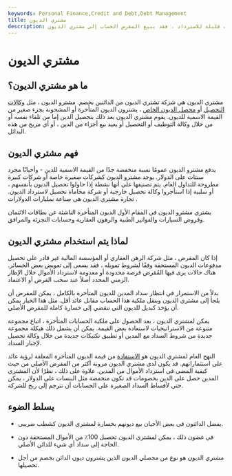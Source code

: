 ```yaml
---
keywords: Personal Finance,Credit and Debt,Debt Management
title: مشتري الديون
description: إذا أصبح الدين متأخرًا في السداد ولم يرى المقرض خيارات قليلة للاسترداد ، فقد يبيع المقرض الحساب إلى مشتري الديون.
---
```


# مشتري الديون
## ما هو مشتري الديون؟

مشتري الديون هي شركة تشتري الديون من الدائنين بخصم. مشترو الديون ، مثل [وكالات التحصيل](/collectionagency) أو [محصل الديون الخاص](/debt-collector) ، يشترون الديون المتأخرة أو المشحونة بجزء صغير من القيمة الاسمية للديون. يقوم مشتري الديون بعد ذلك بتحصيل الدين إما من تلقاء نفسه أو من خلال وكالة التوظيف أو التحصيل أو يعيد بيع أجزاء من الدين ، أو أي مزيج من هذه البدائل.

## فهم مشتري الديون

يدفع مشترو الديون عمومًا نسبة منخفضة جدًا من القيمة الاسمية للدين - وأحيانًا مجرد سنتات على الدولار. يوجد مشترو الديون كشركات صغيرة خاصة أو شركات كبيرة مطروحة للتداول العام. يتم تصنيفها على أنها نشطة إذا حاولوا تحصيل الديون بأنفسهم ، أو سلبية إذا استأجروا وكالة تحصيل خارجية أو شركة محاماة تحصيل لاسترداد الديون. تجارة مشتري الديون هي صناعة بمليارات الدولارات .

يشتري مشترو الديون في المقام الأول الديون المتأخرة الناشئة عن بطاقات الائتمان وقروض السيارات والفواتير الطبية والرهون العقارية وحسابات التجزئة والمرافق.

## لماذا يتم استخدام مشتري الديون

إذا كان المقرض ، مثل شركة الرهن العقاري أو المؤسسة المالية غير قادر على تحصيل مدفوعات الديون المستحقة وفقًا لشروط تمويله ، فقد يسعى إلى تعويض بعض الخسائر. هناك حالات يرى فيها المُقرض فرصة محدودة أو معدومة لاسترداد الأموال خلال الإطار الزمني المحدد أصلاً عند سحب القرض أو الاعتماد.

بدلاً من الاستمرار في انتظار سداد المدين للديون المتأخرة بالكامل ، يمكن للمقرض أن يلجأ إلى مشتري الديون وينقل ملكية هذا الحساب مقابل عائد أقل. مثل هذا الخيار يمكن أن يؤخذ كبديل للديون التي تنقضي إلى خسارة كاملة للمقرض الأصلي.

يمكن لمشتري الديون ، بعد الحصول على ملكية الحسابات المتأخرة ، اتباع مجموعة متنوعة من الاستراتيجيات لاستعادة بعض القيمة. يمكن أن يشمل ذلك هيكلة مجموعة جديدة من شروط السداد مع المدين أو تطبيق تكتيكات جديدة من خلال وكالة تحصيل لإجبار السداد.

النهج العام لمشتري الديون هو [الاستفادة](/leverage) من قيمة الديون المتأخرة المعلقة لرؤية عائد على استثماراتهم. قد يكون لدى مشتري الديون مرونة أكثر من المقرض الأصلي من حيث كيفية المضي في استرداد الأموال من المدين. علاوة على ذلك ، نظرًا لأن المشتري المدين حصل على الدين بخصومات قد تكون منخفضة مثل البنسات على الدولار ، يمكن حتى لأقساط السداد الصغيرة على الحسابات أن تترجم إلى ربح للشركة.

## يسلط الضوء

- يفضل الدائنون في بعض الأحيان بيع ديونهم بخسارة لمشتري الديون كشطب ضريبي.

- في غضون ذلك ، يمكن لمشتري الديون تحصيل 100٪ من الأموال المستحقة دون الحاجة إلى سداد أي شيء للدائن الأصلي.

- مشتري الديون هو نوع من محصلي الديون الذين يشترون ديون الدائن بخصم من أجل تحصيلها.

